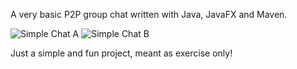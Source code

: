 A very basic P2P group chat written with Java, JavaFX and Maven.

![Simple Chat A](https://github.com/TheScarface43/simple-chat/assets/91722543/8cffe1b7-ba7f-4423-8bf5-5ded0804f53a)
![Simple Chat B](https://github.com/TheScarface43/simple-chat/assets/91722543/ac41cc25-a463-4394-b81f-046e8f254f55)

Just a simple and fun project, meant as exercise only!

